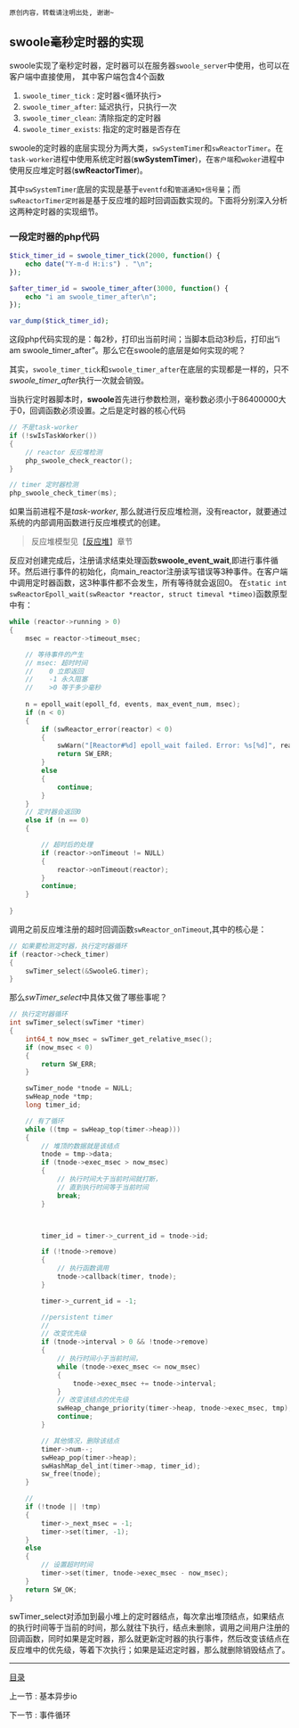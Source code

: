 ```
原创内容，转载请注明出处, 谢谢~
```

## swoole毫秒定时器的实现

swoole实现了毫秒定时器，定时器可以在服务器`swoole_server`中使用，也可以在客户端中直接使用，
其中客户端包含4个函数

1. `swoole_timer_tick` : 定时器<循环执行>
2. `swoole_timer_after`: 延迟执行，只执行一次
3. `swoole_timer_clean`: 清除指定的定时器
4. `swoole_timer_exists`: 指定的定时器是否存在

swoole的定时器的底层实现分为两大类，`swSystemTimer`和`swReactorTimer`。在`task-worker`进程中使用系统定时器(**swSystemTimer**)，在`客户端`和`woker`进程中使用反应堆定时器(**swReactorTimer**)。


其中`swSystemTimer`底层的实现是基于`eventfd`和`管道通知+信号量`；而`swReactorTimer定时器`是基于反应堆的超时回调函数实现的。下面将分别深入分析这两种定时器的实现细节。

### 一段定时器的php代码

```php
$tick_timer_id = swoole_timer_tick(2000, function() {
    echo date("Y-m-d H:i:s") . "\n";
});

$after_timer_id = swoole_timer_after(3000, function() {
    echo "i am swoole_timer_after\n";
});

var_dump($tick_timer_id);

```

这段php代码实现的是：每2秒，打印出当前时间；当脚本启动3秒后，打印出“i am swoole_timer_after”。那么它在swoole的底层是如何实现的呢？

其实，`swoole_timer_tick`和`swoole_timer_after`在底层的实现都是一样的，只不*swoole_timer_after*执行一次就会销毁。

当执行定时器脚本时，**swoole**首先进行参数检测，毫秒数必须小于86400000大于0，回调函数必须设置。之后是定时器的核心代码

```c
// 不是task-worker
if (!swIsTaskWorker())
{
    // reactor 反应堆检测
    php_swoole_check_reactor();
}

// timer 定时器检测
php_swoole_check_timer(ms);
```

如果当前进程不是*task-worker*, 那么就进行反应堆检测，没有reactor，就要通过系统的内部调用函数进行反应堆模式的创建。

> 反应堆模型见【[反应堆](http://baidu.com)】章节

反应对创建完成后，注册请求结束处理函数**swoole_event_wait**,即进行事件循环。然后进行事件的初始化，向main_reactor注册读写错误等3种事件。在客户端中调用定时器函数，这3种事件都不会发生，所有等待就会返回0。
在`static int swReactorEpoll_wait(swReactor *reactor, struct timeval *timeo)`函数原型中有：

```c
while (reactor->running > 0)
{
    msec = reactor->timeout_msec;

    // 等待事件的产生
    // msec: 超时时间
    //    0 立即返回
    //    -1 永久阻塞
    //    >0 等于多少毫秒
      
    n = epoll_wait(epoll_fd, events, max_event_num, msec);
    if (n < 0)
    {
        if (swReactor_error(reactor) < 0)
        {
            swWarn("[Reactor#%d] epoll_wait failed. Error: %s[%d]", reactor_id, strerror(errno), errno);
            return SW_ERR;
        }
        else
        {
            continue;
        }
    }
    // 定时器会返回0
    else if (n == 0)
    {

        // 超时后的处理
        if (reactor->onTimeout != NULL)
        {
            reactor->onTimeout(reactor);
        }
        continue;
    }
        
}
```
调用之前反应堆注册的超时回调函数`swReactor_onTimeout`,其中的核心是：

```c
// 如果要检测定时器，执行定时器循环
if (reactor->check_timer)
{
    swTimer_select(&SwooleG.timer);
}
```

那么*swTimer_select*中具体又做了哪些事呢？

```c
// 执行定时器循环
int swTimer_select(swTimer *timer)
{
    int64_t now_msec = swTimer_get_relative_msec();
    if (now_msec < 0)
    {
        return SW_ERR;
    }

    swTimer_node *tnode = NULL;
    swHeap_node *tmp;
    long timer_id;

    // 有了循环
    while ((tmp = swHeap_top(timer->heap)))
    {
        // 堆顶的数据就是该结点
        tnode = tmp->data;
        if (tnode->exec_msec > now_msec)
        {
            // 执行时间大于当前时间就打断，
            // 直到执行时间等于当前时间
            break;
        }



        timer_id = timer->_current_id = tnode->id;

        if (!tnode->remove)
        {
            // 执行函数调用
            tnode->callback(timer, tnode);
        }

        timer->_current_id = -1;

        //persistent timer
        //
        // 改变优先级
        if (tnode->interval > 0 && !tnode->remove)
        {
            // 执行时间小于当前时间，
            while (tnode->exec_msec <= now_msec)
            {
                tnode->exec_msec += tnode->interval;
            }
            // 改变该结点的优先级
            swHeap_change_priority(timer->heap, tnode->exec_msec, tmp);
            continue;
        }

        // 其他情况，删除该结点
        timer->num--;
        swHeap_pop(timer->heap);
        swHashMap_del_int(timer->map, timer_id);
        sw_free(tnode);
    }

    // 
    if (!tnode || !tmp)
    {
        timer->_next_msec = -1;
        timer->set(timer, -1);
    }
    else
    {
        // 设置超时时间
        timer->set(timer, tnode->exec_msec - now_msec);
    }
    return SW_OK;
}
```

swTimer_select对添加到最小堆上的定时器结点，每次拿出堆顶结点，如果结点的执行时间等于当前的时间，那么就往下执行，结点未删除，调用之间用户注册的回调函数，同时如果是定时器，那么就更新定时器的执行事件，然后改变该结点在反应堆中的优先级，等着下次执行；如果是延迟定时器，那么就删除销毁结点了。



---

[目录](../README.md)

上一节 : 基本异步io

下一节 : 事件循环
